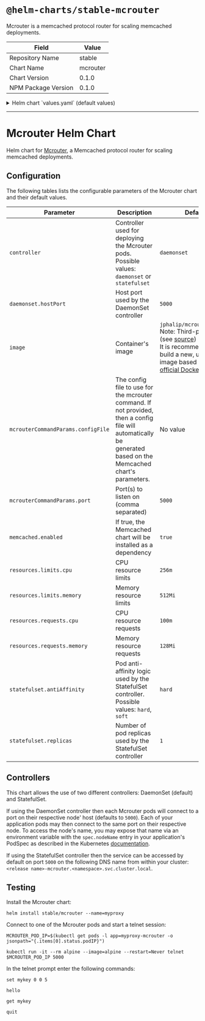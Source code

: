 # `@helm-charts/stable-mcrouter`

Mcrouter is a memcached protocol router for scaling memcached deployments.

| Field               | Value    |
| ------------------- | -------- |
| Repository Name     | stable   |
| Chart Name          | mcrouter |
| Chart Version       | 0.1.0    |
| NPM Package Version | 0.1.0    |

<details>

<summary>Helm chart `values.yaml` (default values)</summary>

```yaml
## Container image
image: jphalip/mcrouter:0.36.0

## Memcached chart parameters
memcached:
  ## If true, the Memcached chart will be installed as a dependency
  enabled: true
  ## Number of Memcached replicas
  replicaCount: 3

## Configure resource requests and limits
## ref: http://kubernetes.io/docs/user-guide/compute-resources/
resources:
  requests:
    cpu: 100m
    memory: 128Mi
  limits:
    cpu: 256m
    memory: 512Mi

## Parameters for the mcrouter command
mcrouterCommandParams:
  port: 5000
  ## Pass a custom JSON config, if not specified one will be generated per the number of memcached replicas
  ## https://github.com/facebook/mcrouter/wiki/Config-Files
  # configFile:

## Information about the memcached service
memcachedService:
  # serviceName: "memcached"
  # replicaCount: 3
  port: 11211
  namespace: 'default'

## Pod controller. Possible values: "daemonset", "statefulset".
controller: 'daemonset'

## Values for the daemonset controller
daemonset:
  ## Host port for the mcrouter pod
  hostPort: 5000

## Values for the statefulset controller
statefulset:
  ## Number of replicas
  replicas: 1
  ## Select AntiAffinity as either hard or soft, default is hard
  antiAffinity: 'hard'
```

</details>

---

# Mcrouter Helm Chart

Helm chart for [Mcrouter](https://github.com/facebook/mcrouter), a Memcached protocol router for scaling memcached deployments.

## Configuration

The following tables lists the configurable parameters of the Mcrouter chart and their default values.

| Parameter                          | Description                                                                                                                                                     | Default                                                                                                                                                                                                                                                                                       |
| ---------------------------------- | --------------------------------------------------------------------------------------------------------------------------------------------------------------- | --------------------------------------------------------------------------------------------------------------------------------------------------------------------------------------------------------------------------------------------------------------------------------------------- |
| `controller`                       | Controller used for deploying the Mcrouter pods. Possible values: `daemonset` or `statefulset`                                                                  | `daemonset`                                                                                                                                                                                                                                                                                   |
| `daemonset.hostPort`               | Host port used by the DaemonSet controller                                                                                                                      | `5000`                                                                                                                                                                                                                                                                                        |
| `image`                            | Container's image                                                                                                                                               | `jphalip/mcrouter:0.36.0`<br>Note: Third-party image (see [source](https://github.com/jphalip/mcrouter-docker))<br>It is recommended to build a new, up-to-date image based on the [official Dockerfile](https://github.com/facebook/mcrouter/blob/master/mcrouter/scripts/docker/Dockerfile) |
| `mcrouterCommandParams.configFile` | The config file to use for the mcrouter command. If not provided, then a config file will automatically be generated based on the Memcached chart's parameters. | No value                                                                                                                                                                                                                                                                                      |
| `mcrouterCommandParams.port`       | Port(s) to listen on (comma separated)                                                                                                                          | `5000`                                                                                                                                                                                                                                                                                        |
| `memcached.enabled`                | If true, the Memcached chart will be installed as a dependency                                                                                                  | `true`                                                                                                                                                                                                                                                                                        |
| `resources.limits.cpu`             | CPU resource limits                                                                                                                                             | `256m`                                                                                                                                                                                                                                                                                        |
| `resources.limits.memory`          | Memory resource limits                                                                                                                                          | `512Mi`                                                                                                                                                                                                                                                                                       |
| `resources.requests.cpu`           | CPU resource requests                                                                                                                                           | `100m`                                                                                                                                                                                                                                                                                        |
| `resources.requests.memory`        | Memory resource requests                                                                                                                                        | `128Mi`                                                                                                                                                                                                                                                                                       |
| `statefulset.antiAffinity`         | Pod anti-affinity logic used by the StatefulSet controller. Possible values: `hard`, `soft`                                                                     | `hard`                                                                                                                                                                                                                                                                                        |
| `statefulset.replicas`             | Number of pod replicas used by the StatefulSet controller                                                                                                       | `1`                                                                                                                                                                                                                                                                                           |

## Controllers

This chart allows the use of two different controllers: DaemonSet (default) and StatefulSet.

If using the DaemonSet controller then each Mcrouter pods will connect to a port on their respective node' host (defaults to `5000`). Each of your application pods may then connect to the same port on their respective node. To access the node's name, you may expose that name via an environment variable with the `spec.nodeName` entry in your application's PodSpec as described in the Kubernetes [documentation](https://kubernetes.io/docs/tasks/inject-data-application/environment-variable-expose-pod-information/).

If using the StatefulSet controller then the service can be accessed by default on port `5000` on the following DNS name from within your cluster: `<release name>-mcrouter.<namespace>.svc.cluster.local`.

## Testing

Install the Mcrouter chart:

    helm install stable/mcrouter --name=myproxy

Connect to one of the Mcrouter pods and start a telnet session:

    MCROUTER_POD_IP=$(kubectl get pods -l app=myproxy-mcrouter -o jsonpath="{.items[0].status.podIP}")

    kubectl run -it --rm alpine --image=alpine --restart=Never telnet $MCROUTER_POD_IP 5000

In the telnet prompt enter the following commands:

    set mykey 0 0 5

    hello

    get mykey

    quit
